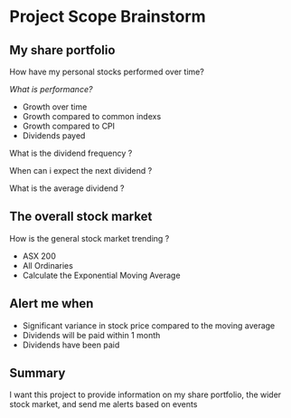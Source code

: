 # Project Scope Brainstorm

## My share portfolio

How have my personal stocks performed over time? 

*What is performance?*
- Growth over time
- Growth compared to common indexs
- Growth compared to CPI
- Dividends payed

What is the dividend frequency ? 

When can i expect the next dividend ? 

What is the average dividend ?

## The overall stock market
How is the general stock market trending ? 
- ASX 200
- All Ordinaries
- Calculate the Exponential Moving Average

## Alert me when
- Significant variance in stock price compared to the moving average
- Dividends will be paid within 1 month
- Dividends have been paid

## Summary
I want this project to provide information on my share portfolio, the wider stock market, and send me alerts based on events
